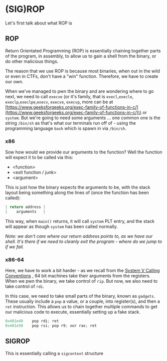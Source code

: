 # \(SIG\)ROP

Let's first talk about what ROP is

## ROP

Return Orientated Programming \(ROP\) is essentially chaining together parts of the program, in assembly, to allow us to gain a shell from the binary, or do other malicious things.

The reason that we use ROP is because most binaries, when out in the wild or even in CTFs, don't have a "win" function. Therefore, we have to create our own.

When we've managed to pwn the binary and are wondering where to go next, we need to call `execve` \(or it's family, that is `execl`,`execle`, `execlp`,`execlpe`,`execv`, `execve`, `execvp`, more can be at [https://www.geeksforgeeks.org/exec-family-of-functions-in-c/](https://www.geeksforgeeks.org/exec-family-of-functions-in-c/)\) or `system`. But we're going to need some arguments ... one common one is the string `/bin/sh` as that's what our terminals run off of - using the programming language `bash` which is spawn in via `/bin/sh`.

### x86

Sow how would we provide our arguments to the function? Well the function will expect it to be called via this:

* &lt;function&gt;
* &lt;exit function / junk&gt;
* &lt;argument&gt;

This is just how the binary expects the arguments to be, with the stack layout being something along the lines of \(once the function has been called\):

```java
| return address |
|    arguments   |
```

This way, when `main()` returns, it will call `system` PLT entry, and the stack will appear as though `system` has been called normally.

_Note: we don't care where our return address points to, as we have our shell. It's there if we need to cleanly exit the program - where do we jump to if we fail._

### x86-64

Here, we have to work a bit harder - as we recall from the [System V Calling Conventions](../../theory/system-v-calling-conventions.md) , 64 bit machines take their arguments from the registers. When we pwn the binary, we take control of `rip`. But now, we also need to take control of `rdi`.

In this case, we need to take small parts of the binary, known as `gadgets`. These usually include a `pop` a value, or a couple, into register\(s\), and then a `ret` instruction. This allows us to chain together multiple commands to get our malicious code to execute, essentially setting up a fake stack.

```java
0x401e49    pop rdi; ret
0x401e50    pop rsi; pop r9; xor rax; ret 
```

## SIGROP

This is essentially calling a `sigcontext` structure



